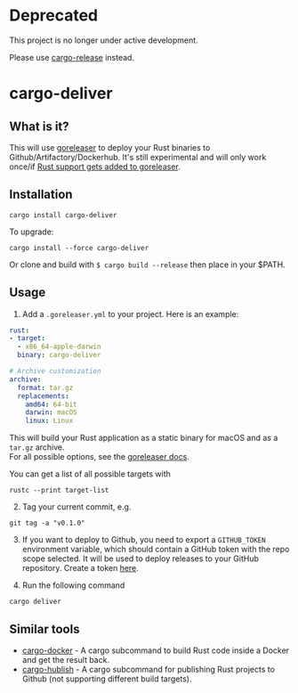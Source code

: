 # Deprecated

This project is no longer under active development.

Please use [cargo-release](https://github.com/sunng87/cargo-release) instead.

# cargo-deliver


## What is it?

This will use [goreleaser](https://goreleaser.com) to deploy your Rust binaries to Github/Artifactory/Dockerhub.
It's still experimental and will only work once/if [Rust support gets added to goreleaser](https://github.com/goreleaser/goreleaser/issues/496#issuecomment-359209326).


## Installation

```
cargo install cargo-deliver
```

To upgrade:

```
cargo install --force cargo-deliver
```

Or clone and build with `$ cargo build --release` then place in your $PATH.


## Usage

1. Add a `.goreleaser.yml` to your project. Here is an example:

```yaml
rust:
- target:
  - x86_64-apple-darwin
  binary: cargo-deliver

# Archive customization
archive:
  format: tar.gz
  replacements:
    amd64: 64-bit
    darwin: macOS
    linux: Linux
```

This will build your Rust application as a static binary for macOS and as a `tar.gz` archive.  
For all possible options, see the [goreleaser docs](http://goreleaser.com/).  

You can get a list of all possible targets with 

```
rustc --print target-list
```


2. Tag your current commit, e.g.

```
git tag -a "v0.1.0"
```

3. If you want to deploy to Github, you need to export a `GITHUB_TOKEN` environment variable, which should contain a GitHub token with the repo scope selected. It will be used to deploy releases to your GitHub repository. Create a token [here](https://github.com/settings/tokens/new).

4. Run the following command

```
cargo deliver
```


## Similar tools

* [cargo-docker](https://github.com/DenisKolodin/cargo-docker) - A cargo subcommand to build Rust code inside a Docker and get the result back.
* [cargo-hublish](https://github.com/chasinglogic/cargo-hublish) - A cargo subcommand for publishing Rust projects to Github (not supporting different build targets).

